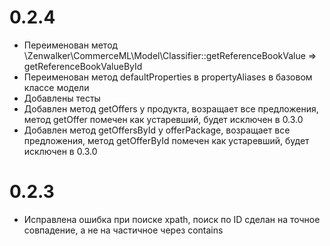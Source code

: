 # 0.2.4
* Переименован метод \Zenwalker\CommerceML\Model\Classifier::getReferenceBookValue => getReferenceBookValueById
* Переименован метод defaultProperties в propertyAliases в базовом классе модели
* Добавлены тесты
* Добавлен метод getOffers у продукта, возращает все предложения, метод getOffer помечен как устаревший, будет исключен в 0.3.0
* Добавлен метод getOffersById у offerPackage, возращает все предложения, метод getOfferById помечен как устаревший, будет исключен в 0.3.0

# 0.2.3
* Исправлена ошибка при поиске xpath, поиск по ID сделан на точное совпадение, а не на частичное через contains